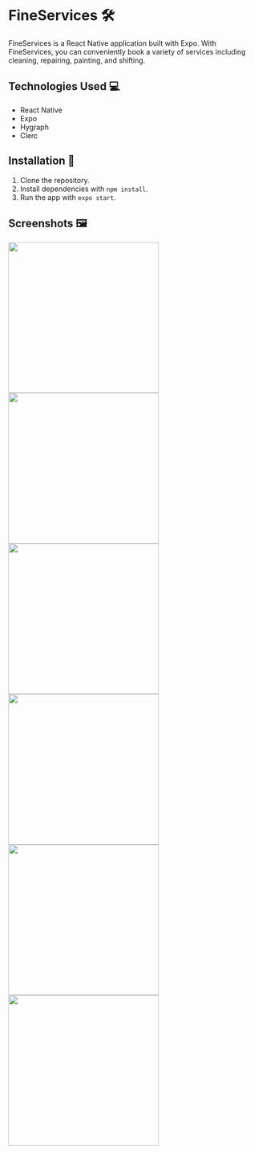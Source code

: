 # FineServices 🛠

FineServices is a React Native application built with Expo. With FineServices, you can conveniently book a variety of services including cleaning, repairing, painting, and shifting.


## Technologies Used 💻

- React Native
- Expo
- Hygraph
- Clerc

## Installation 💾

1. Clone the repository.
2. Install dependencies with `npm install`.
3. Run the app with `expo start`.

## Screenshots 🖼
<div>
<img src='https://i.imgur.com/3lG0VBL.png' width='300'>
<img src='https://i.imgur.com/Z5UFKas.png' width='300'>
<img src='https://i.imgur.com/gSPV8mz.png' width='300'>
<img src='https://i.imgur.com/Dp2Zo3Q.png' width='300'>
<img src='https://i.imgur.com/qNvzTec.png' width='300'>
<img src='https://i.imgur.com/4UvPoiI.png' width='300'>
</div>
